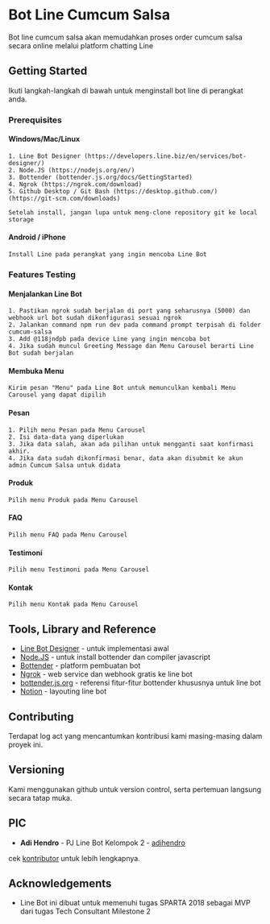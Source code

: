 # Bot Line Cumcum Salsa
Bot line cumcum salsa akan memudahkan proses order cumcum salsa secara online melalui platform chatting Line

## Getting Started
Ikuti langkah-langkah di bawah untuk menginstall bot line di perangkat anda.

### Prerequisites
#### Windows/Mac/Linux
````
1. Line Bot Designer (https://developers.line.biz/en/services/bot-designer/)
2. Node.JS (https://nodejs.org/en/)
3. Bottender (bottender.js.org/docs/GettingStarted)
4. Ngrok (https://ngrok.com/download)
5. Github Desktop / Git Bash (https://desktop.github.com/) (https://git-scm.com/downloads)

Setelah install, jangan lupa untuk meng-clone repository git ke local storage
````

#### Android / iPhone
````
Install Line pada perangkat yang ingin mencoba Line Bot
````

### Features Testing
#### Menjalankan Line Bot
```
1. Pastikan ngrok sudah berjalan di port yang seharusnya (5000) dan webhook url bot sudah dikonfigurasi sesuai ngrok
2. Jalankan command npm run dev pada command prompt terpisah di folder cumcum-salsa
3. Add @118jndpb pada device Line yang ingin mencoba bot
4. Jika sudah muncul Greeting Message dan Menu Carousel berarti Line Bot sudah berjalan
```

#### Membuka Menu
````
Kirim pesan "Menu" pada Line Bot untuk memunculkan kembali Menu Carousel yang dapat dipilih
````

#### Pesan
```
1. Pilih menu Pesan pada Menu Carousel
2. Isi data-data yang diperlukan
3. Jika data salah, akan ada pilihan untuk mengganti saat konfirmasi akhir.
4. Jika data sudah dikonfirmasi benar, data akan disubmit ke akun admin Cumcum Salsa untuk didata
```

#### Produk
```
Pilih menu Produk pada Menu Carousel
```

#### FAQ
```
Pilih menu FAQ pada Menu Carousel
```

#### Testimoni
```
Pilih menu Testimoni pada Menu Carousel
```

#### Kontak
```
Pilih menu Kontak pada Menu Carousel
```

## Tools, Library and Reference
* [Line Bot Designer](https://developers.line.biz/en/services/bot-designer/) - untuk implementasi awal
* [Node.JS](https://nodejs.org/en/) - untuk install bottender dan compiler javascript
* [Bottender](http://bottender.js.org/docs/GettingStarted) - platform pembuatan bot
* [Ngrok](https://ngrok.com/download) - web service dan webhook gratis ke line bot
* [bottender.js.org](https://bottender.js.org/docs/APIReference-LineContext) - referensi fitur-fitur bottender khususnya untuk line bot
* [Notion](https://www.notion.so/Line-Bot-19f68b9a527248d2b7352788c8981076) - layouting line bot

## Contributing
Terdapat log act yang mencantumkan kontribusi kami masing-masing dalam proyek ini.

## Versioning
Kami menggunakan github untuk version control, serta pertemuan langsung secara tatap muka.

## PIC
* **Adi Hendro** - PJ Line Bot Kelompok 2 - [adihendro](https://github.com/adihendro)

cek [kontributor](https://docs.google.com/document/d/1liWSbPbjdCybE40tjTHKcpNfbiDAxUY-/edit#) untuk lebih lengkapnya.

## Acknowledgements
* Line Bot ini dibuat untuk memenuhi tugas SPARTA 2018 sebagai MVP dari tugas Tech Consultant Milestone 2

